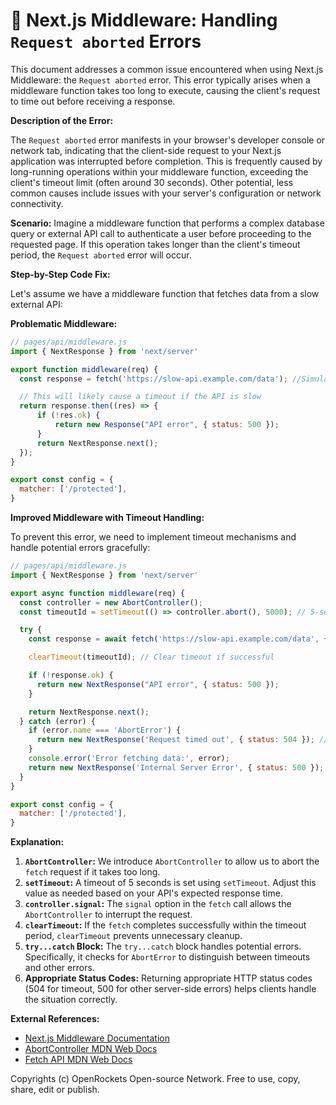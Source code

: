 # 🐞 Next.js Middleware: Handling `Request aborted` Errors


This document addresses a common issue encountered when using Next.js Middleware: the `Request aborted` error. This error typically arises when a middleware function takes too long to execute, causing the client's request to time out before receiving a response.

**Description of the Error:**

The `Request aborted` error manifests in your browser's developer console or network tab, indicating that the client-side request to your Next.js application was interrupted before completion.  This is frequently caused by long-running operations within your middleware function, exceeding the client's timeout limit (often around 30 seconds).  Other potential, less common causes include issues with your server's configuration or network connectivity.


**Scenario:**  Imagine a middleware function that performs a complex database query or external API call to authenticate a user before proceeding to the requested page. If this operation takes longer than the client's timeout period, the `Request aborted` error will occur.


**Step-by-Step Code Fix:**

Let's assume we have a middleware function that fetches data from a slow external API:

**Problematic Middleware:**

```javascript
// pages/api/middleware.js
import { NextResponse } from 'next/server'

export function middleware(req) {
  const response = fetch('https://slow-api.example.com/data'); //Simulates a slow API

  // This will likely cause a timeout if the API is slow
  return response.then((res) => {
      if (!res.ok) {
          return new Response("API error", { status: 500 });
      }
      return NextResponse.next();
  });
}

export const config = {
  matcher: ['/protected'],
}
```

**Improved Middleware with Timeout Handling:**

To prevent this error, we need to implement timeout mechanisms and handle potential errors gracefully:


```javascript
// pages/api/middleware.js
import { NextResponse } from 'next/server'

export async function middleware(req) {
  const controller = new AbortController();
  const timeoutId = setTimeout(() => controller.abort(), 5000); // 5-second timeout

  try {
    const response = await fetch('https://slow-api.example.com/data', { signal: controller.signal });

    clearTimeout(timeoutId); // Clear timeout if successful

    if (!response.ok) {
      return new NextResponse("API error", { status: 500 });
    }

    return NextResponse.next();
  } catch (error) {
    if (error.name === 'AbortError') {
      return new NextResponse('Request timed out', { status: 504 }); // Gateway Timeout
    }
    console.error('Error fetching data:', error);
    return new NextResponse('Internal Server Error', { status: 500 });
  }
}

export const config = {
  matcher: ['/protected'],
}
```

**Explanation:**

1. **`AbortController`:** We introduce `AbortController` to allow us to abort the `fetch` request if it takes too long.
2. **`setTimeout`:**  A timeout of 5 seconds is set using `setTimeout`.  Adjust this value as needed based on your API's expected response time.
3. **`controller.signal`:** The `signal` option in the `fetch` call allows the `AbortController` to interrupt the request.
4. **`clearTimeout`:** If the `fetch` completes successfully within the timeout period, `clearTimeout` prevents unnecessary cleanup.
5. **`try...catch` Block:**  The `try...catch` block handles potential errors.  Specifically, it checks for `AbortError` to distinguish between timeouts and other errors.
6. **Appropriate Status Codes:**  Returning appropriate HTTP status codes (504 for timeout, 500 for other server-side errors) helps clients handle the situation correctly.


**External References:**

* [Next.js Middleware Documentation](https://nextjs.org/docs/app/building-your-application/routing/middleware)
* [AbortController MDN Web Docs](https://developer.mozilla.org/en-US/docs/Web/API/AbortController)
* [Fetch API MDN Web Docs](https://developer.mozilla.org/en-US/docs/Web/API/Fetch_API)


Copyrights (c) OpenRockets Open-source Network. Free to use, copy, share, edit or publish.

